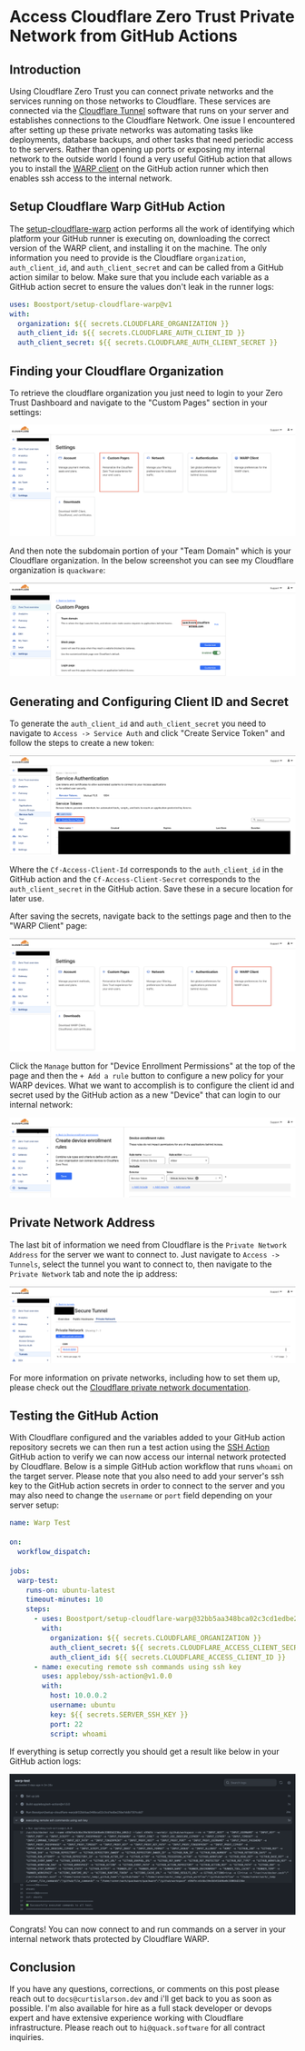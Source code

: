 # Access Cloudflare Zero Trust Private Network from GitHub Actions

## Introduction

Using Cloudflare Zero Trust you can connect private networks and the services running on those networks to Cloudflare. These services are connected via the [Cloudflare Tunnel](https://www.cloudflare.com/products/tunnel/) software that runs on your server and establishes connections to the Cloudflare Network. One issue I encountered after setting up these private networks was automating tasks like deployments, database backups, and other tasks that need periodic access to the servers. Rather than opening up ports or exposing my internal network to the outside world I found a very useful GitHub action that allows you to install the [WARP client](https://developers.cloudflare.com/warp-client/) on the GitHub action runner which then enables ssh access to the internal network.

## Setup Cloudflare Warp GitHub Action

The [setup-cloudflare-warp](https://github.com/Boostport/setup-cloudflare-warp) action performs all the work of identifying which platform your GitHub runner is executing on, downloading the correct version of the WARP client, and installing it on the machine. The only information you need to provide is the Cloudflare `organization`, `auth_client_id`, and `auth_client_secret` and can be called from a GitHub action similar to below. Make sure that you include each variable as a GitHub action secret to ensure the values don't leak in the runner logs:

```yaml
uses: Boostport/setup-cloudflare-warp@v1
with:
  organization: ${{ secrets.CLOUDFLARE_ORGANIZATION }}
  auth_client_id: ${{ secrets.CLOUDFLARE_AUTH_CLIENT_ID }}
  auth_client_secret: ${{ secrets.CLOUDFLARE_AUTH_CLIENT_SECRET }}
```

## Finding your Cloudflare Organization

To retrieve the cloudflare organization you just need to login to your Zero Trust Dashboard and navigate to the "Custom Pages" section in your settings:

![Zero Trust Custom Pages](../images/zero-trust-custom-pages.png)

And then note the subdomain portion of your "Team Domain" which is your Cloudflare organization. In the below screenshot you can see my Cloudflare organization is `quackware`:

![Cloudflare Organization](../images/cloudflare-organization.png)

## Generating and Configuring Client ID and Secret

To generate the `auth_client_id` and `auth_client_secret` you need to navigate to `Access -> Service Auth` and click "Create Service Token" and follow the steps to create a new token:

![Create Service Token](../images/create-service-token.png)

Where the `Cf-Access-Client-Id` corresponds to the `auth_client_id` in the GitHub action and the `Cf-Access-Client-Secret` corresponds to the `auth_client_secret` in the GitHub action. Save these in a secure location for later use.

After saving the secrets, navigate back to the settings page and then to the "WARP Client" page:

![WARP Client Settings](../images/settings-warp-client.png)

Click the `Manage` button for "Device Enrollment Permissions" at the top of the page and then the `+ Add a rule` button to configure a new policy for your WARP devices. What we want to accomplish is to configure the client id and secret used by the GitHub action as a new "Device" that can login to our internal network:

![Create Device Enrollment](../images/create-device-enrollment-view.png)

## Private Network Address

The last bit of information we need from Cloudflare is the `Private Network Address` for the server we want to connect to. Just navigate to `Access -> Tunnels`, select the tunnel you want to connect to, then navigate to the `Private Network` tab and note the ip address:

![Tunnel Private Network](../images/private-network.png)

For more information on private networks, including how to set them up, please check out the [Cloudflare private network documentation](https://developers.cloudflare.com/cloudflare-one/connections/connect-networks/private-net/).

## Testing the GitHub Action

With Cloudflare configured and the variables added to your GitHub action repository secrets we can then run a test action using the [SSH Action](https://github.com/appleboy/ssh-action) GitHub action to verify we can now access our internal network protected by Cloudflare. Below is a simple GitHub action workflow that runs `whoami` on the target server. Please note that you also need to add your server's ssh key to the GitHub action secrets in order to connect to the server and you may also need to change the `username` or `port` field depending on your server setup:

```yaml
name: Warp Test

on:
  workflow_dispatch:

jobs:
  warp-test:
    runs-on: ubuntu-latest
    timeout-minutes: 10
    steps:
      - uses: Boostport/setup-cloudflare-warp@32bb5aa348bca02c3cd1edbe25be1ddb7301cdd7 #v1.4.0
        with:
          organization: ${{ secrets.CLOUDFLARE_ORGANIZATION }}
          auth_client_secret: ${{ secrets.CLOUDFLARE_ACCESS_CLIENT_SECRET }}
          auth_client_id: ${{ secrets.CLOUDFLARE_ACCESS_CLIENT_ID }}
      - name: executing remote ssh commands using ssh key
        uses: appleboy/ssh-action@v1.0.0
        with:
          host: 10.0.0.2
          username: ubuntu
          key: ${{ secrets.SERVER_SSH_KEY }}
          port: 22
          script: whoami
```

If everything is setup correctly you should get a result like below in your GitHub action logs:

![GitHub Action Result](../images/github-action-result.png)

Congrats! You can now connect to and run commands on a server in your internal network thats protected by Cloudflare WARP.

## Conclusion

If you have any questions, corrections, or comments on this post please reach out to `docs@curtislarson.dev` and i'll get back to you as soon as possible. I'm also available for hire as a full stack developer or devops expert and have extensive experience working with Cloudflare infrastructure. Please reach out to `hi@quack.software` for all contract inquiries.
